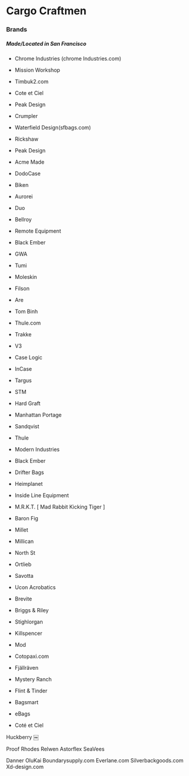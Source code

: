 # Cargo Craftmen 

### Brands
##### Made/Located in San Francisco
- Chrome Industries (chrome Industries.com)
- Mission Workshop
- Timbuk2.com
- Cote et Ciel
- Peak Design 
- Crumpler
- Waterfield Design(sfbags.com)
- Rickshaw
- Peak Design
- Acme Made
- DodoCase
- Biken
- Aurorei
- Duo
- Bellroy 
- Remote Equipment 
- Black Ember
- GWA
- Tumi 

- Moleskin
- Filson
- Are
- Tom Binh 
- Thule.com
- Trakke 
- V3
- Case Logic
- InCase
- Targus 
- STM
- Hard Graft 
- Manhattan Portage
- Sandqvist
- Thule
- Modern Industries
- Black Ember
- Drifter Bags
- Heimplanet
- Inside Line Equipment 
- M.R.K.T.     [ Mad Rabbit Kicking Tiger ]
- Baron Fig
- Millet
- Millican 
- North St
- Ortlieb
- Savotta 
- Ucon Acrobatics 
- Brevite 
- Briggs & Riley
- Stighlorgan
- Killspencer
- Mod
- Cotopaxi.com
- Fjällräven 
- Mystery Ranch
- Flint & Tinder
- Bagsmart 
- eBags
- Coté et Ciel


 Huckberry
￼

Proof
Rhodes
Relwen
Astorflex
SeaVees

Danner
OluKai
Boundarysupply.com
Everlane.com
Silverbackgoods.com
Xd-design.com




